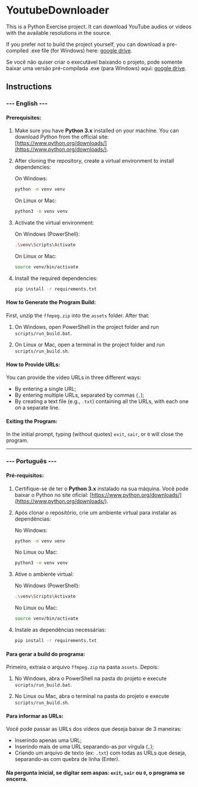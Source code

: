 # YoutubeDownloader

This is a Python Exercise project. It can download YouTube audios or videos with the available resolutions in the source.

If you prefer not to build the project yourself, you can download a pre-compiled .exe file (for Windows) here: [google drive](https://drive.google.com/file/d/1B7DtESr5JM7fhm0sgY8lxS5pHCzhfry4/view?).

Se você não quiser criar o executável baixando o projeto, pode somente baixar uma versão pré-compilada .exe (para Windows) aqui: [google drive](https://drive.google.com/file/d/1B7DtESr5JM7fhm0sgY8lxS5pHCzhfry4/view?).

## Instructions

### --- English ---

#### Prerequisites:

1. Make sure you have **Python 3.x** installed on your machine. You can download Python from the official site: [https://www.python.org/downloads/](https://www.python.org/downloads/).
   
2. After cloning the repository, create a virtual environment to install dependencies:
   
   On Windows:
   ```bash
   python -m venv venv
   ```

   On Linux or Mac:
   ```bash
   python3 -m venv venv
   ```

3. Activate the virtual environment:
   
   On Windows (PowerShell):
   ```bash
   .\venv\Scripts\Activate
   ```

   On Linux or Mac:
   ```bash
   source venv/bin/activate
   ```

4. Install the required dependencies:
   ```bash
   pip install -r requirements.txt
   ```

#### How to Generate the Program Build:

First, unzip the `ffmpeg.zip` into the `assets` folder. After that:

1. On Windows, open PowerShell in the project folder and run `scripts/run_build.bat`.
   
2. On Linux or Mac, open a terminal in the project folder and run `scripts/run_build.sh`.

#### How to Provide URLs:

You can provide the video URLs in three different ways:

- By entering a single URL;
- By entering multiple URLs, separated by commas (`,`);
- By creating a text file (e.g., `.txt`) containing all the URLs, with each one on a separate line.

#### Exiting the Program:

In the initial prompt, typing (without quotes) `exit`, `sair`, or `0` will close the program.

---

### --- Português ---

#### Pré-requisitos:

1. Certifique-se de ter o **Python 3.x** instalado na sua máquina. Você pode baixar o Python no site oficial: [https://www.python.org/downloads/](https://www.python.org/downloads/).
   
2. Após clonar o repositório, crie um ambiente virtual para instalar as dependências:
   
   No Windows:
   ```bash
   python -m venv venv
   ```

   No Linux ou Mac:
   ```bash
   python3 -m venv venv
   ```

3. Ative o ambiente virtual:
   
   No Windows (PowerShell):
   ```bash
   .\venv\Scripts\Activate
   ```

   No Linux ou Mac:
   ```bash
   source venv/bin/activate
   ```

4. Instale as dependências necessárias:
   ```bash
   pip install -r requirements.txt
   ```

#### Para gerar a build do programa:

Primeiro, extraia o arquivo `ffmpeg.zip` na pasta `assets`. Depois:

1. No Windows, abra o PowerShell na pasta do projeto e execute `scripts/run_build.bat`.

2. No Linux ou Mac, abra o terminal na pasta do projeto e execute `scripts/run_build.sh`.

#### Para informar as URLs:

Você pode passar as URLs dos vídeos que deseja baixar de 3 maneiras:

- Inserindo apenas uma URL;
- Inserindo mais de uma URL separando-as por vírgula (`,`);
- Criando um arquivo de texto (ex: `.txt`) com todas as URLs que deseja, separando-as com quebra de linha (Enter).

#### Na pergunta inicial, se digitar sem aspas: `exit`, `sair` ou `0`, o programa se encerra.
